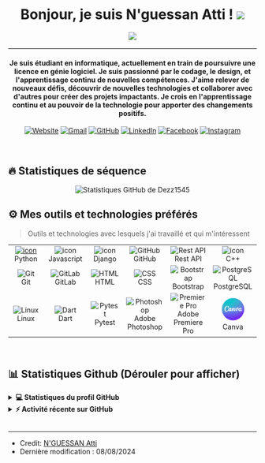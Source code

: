 

<h1 align="center">Bonjour, je suis N'guessan Atti ! <img src="https://media.giphy.com/media/hvRJCLFzcasrR4ia7z/giphy.gif" width="35"></h1>

<p align="center">
  <a href="https://github.com/DenverCoder1/readme-typing-svg"><img src="https://readme-typing-svg.herokuapp.com?lines=Étudiant+en+informatique;Développeur+Web+et+Mobile+Full+Stack;Designer%20graphique;Monteur%20vidéo&center=true&width=500&height=50"></a>
</p>


<hr/>

<h4 align="center">Je suis étudiant en informatique, actuellement en train de poursuivre une licence en génie logiciel. Je suis passionné par le codage, le design, et l'apprentissage continu de nouvelles compétences. J'aime relever de nouveaux défis, découvrir de nouvelles technologies et collaborer avec d'autres pour créer des projets impactants. Je crois en l'apprentissage continu et au pouvoir de la technologie pour apporter des changements positifs.</h4>
<p align="center">
  <a href="https://salomondiei08.github.io/CV-Test/"><img src="https://img.icons8.com/bubbles/50/000000/web.png" alt="Website"/></a>
	<a href="mailto:nguessanlandry216@gmail.com"><img src="https://img.icons8.com/bubbles/50/000000/gmail.png" alt="Gmail"/></a>
	<a href="https://github.com/Dezz1545"><img src="https://img.icons8.com/bubbles/50/000000/github.png" alt="GitHub"/></a>
	<a href="https://www.linkedin.com/in/atti-donald-n-guessan-510307294/"><img src="https://img.icons8.com/bubbles/50/000000/linkedin.png" alt="LinkedIn"/></a>
	<a href="https://www.facebook.com/profile.php?id=100077201075767"><img src="https://img.icons8.com/bubbles/50/000000/facebook-new.png" alt="Facebook"/></a>
	<a href="https://www.instagram.com/t_i_t_o_45/"><img src="https://img.icons8.com/bubbles/50/000000/instagram.png" alt="Instagram"/></a>

	
</p>
<br>

## 🔥 Statistiques de séquence
<p align="center"><img src="https://github-readme-streak-stats.herokuapp.com?user=Dezz1545&theme=radical&hide_border=true&date_format=M%20j%5B%2C%20Y%5D" alt="Statistiques GitHub de Dezz1545" /></p>



## ⚙️ Mes outils et technologies préférés 

> Outils et technologies avec lesquels j'ai travaillé et qui m'intéressent

<div align="center">
  <table>
    <tr>
      <td align="center" width="96">
        <a href="#macropower-tech">
          <img src="https://techstack-generator.vercel.app/python-icon.svg" alt="icon" width="65" height="65" />
        </a>
        <br>Python
      </td>
      <td align="center" width="96">
          <img src="https://techstack-generator.vercel.app/js-icon.svg" alt="icon" width="65" height="65" />
        <br>Javascript
      </td>
      <td align="center" width="96">
          <img src="https://techstack-generator.vercel.app/django-icon.svg" alt="icon" width="65" height="65" />
        <br>Django
      </td>
      <td align="center" width="96">
          <img src="https://techstack-generator.vercel.app/github-icon.svg" width="65" height="65" alt="GitHub" />
        <br>GitHub
      </td>
      <td align="center" width="96">
          <img src="https://techstack-generator.vercel.app/restapi-icon.svg" width="65" height="65" alt="Rest API" />
        <br>Rest API
      </td>
      <td align="center" width="96">
          <img src="https://techstack-generator.vercel.app/cpp-icon.svg" alt="icon" width="65" height="65" />
        <br>C++
      </td>
    </tr>
    <tr>
      <td align="center" width="96">
          <img src="https://skillicons.dev/icons?i=git" width="48" height="48" alt="Git" />
        <br>Git
      </td>
      <td align="center"  width="96">
          <img src="https://skillicons.dev/icons?i=gitlab" width="48" height="48" alt="GitLab" />
        <br>GitLab
      </td>
      <td align="center"  width="96">
          <img src="https://skillicons.dev/icons?i=html" width="48" height="48" alt="HTML" />
        <br>HTML
      </td>
      <td align="center" width="96">
          <img src="https://skillicons.dev/icons?i=css" width="48" height="48" alt="CSS" />
        <br>CSS
      </td>
      <td align="center"  width="96">
          <img src="https://skillicons.dev/icons?i=bootstrap" width="48" height="48" alt="Bootstrap" />
        <br>Bootstrap
      </td>
      <td align="center" width="96">
          <img src="https://skillicons.dev/icons?i=postgres" width="48" height="48" alt="PostgreSQL" />
        <br>PostgreSQL
      </td>
    </tr>
    <tr>
      <td align="center" width="96">
          <img src="https://skillicons.dev/icons?i=linux" width="48" height="48" alt="Linux" />
        <br>Linux
      </td>
      <td align="center" width="96">
          <img src="https://skillicons.dev/icons?i=dart" width="48" height="48" alt="Dart" />
        <br>Dart
      </td>
      <td align="center" width="96">
          <img src="https://bruhin.software/img/logos/pytest.svg" width="40" height="40" alt="Pytest" />
        <br>Pytest
      </td>
      <td align="center" width="96">
          <img src="https://skillicons.dev/icons?i=ps" width="48" height="48" alt="Photoshop" />
        <br>Adobe Photoshop
      </td>
      <td align="center" width="96">
          <img src="https://skillicons.dev/icons?i=premiere" width="48" height="48" alt="Premiere Pro" />
        <br>Adobe Premiere Pro
      </td>
      <td align="center" width="96">
          <img src="https://github.com/Dezz1545/Dezz1545/blob/main/Design%20sans%20titre.png" width="48" height="48" alt="Canva" />
        <br>Canva
      </td>
    </tr>
  </table>
</div>




<br/>

## 📊 Statistiques Github (Dérouler pour afficher)


<details> 
  <summary><b>💻 Statistiques du profil GitHub</b></summary>
  <br/>
  <p align="center">
    <a href="https://github-readme-stats.vercel.app/api?username=Dezz1545&show_icons=true&theme=radical">
      <img alt="Statistiques GitHub de Dezz1545" src="https://github-readme-stats.vercel.app/api?username=Dezz1545&show_icons=true&count_private=true&theme=radical" height="192px"/>
    </a>
    <br/>
    &nbsp;
    <img src="https://github-readme-stats.vercel.app/api/top-langs/?username=Dezz1545&layout=compact&theme=radical" alt="Langues les plus utilisées" height="192px"/>
    <br/>
    <b>Note:</b> Les langues les plus utilisées ne sont qu'une mesure des langues dont mon code public est composé et ne reflètent pas l'expérience ou le niveau de compétence.
  </p>
</details>



<details>
  <summary><b>⚡ Activité récente sur GitHub</b></summary>
  <br/>
  <a href="https://github.com/Dezz1545">
    <img alt="Dezz1545's Activity Graph" src="https://github-readme-activity-graph.vercel.app/graph?username=Dezz1545&bg_color=1a1b27&color=ffffff&line=ff4d4d&point=ff4d4d&area=true&hide_border=true" />
  </a>
  <br/>
</details>



<br/>


<hr/>

* Credit: [N'GUESSAN Atti](https://github.com/Dezz1545)
* Dernière modification : 08/08/2024








